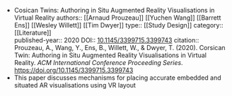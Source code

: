 - Cosican Twins: Authoring in Situ Augmented Reality Visualisations in Virtual Reality
  authors:: [[Arnaud Prouzeau]] [[Yuchen Wang]] [[Barrett Ens]] [[Wesley Willett]] [[Tim Dwyer]]
  type:: [[Study Design]] 
  category:: [[Literature]]  
  published-year:: 2020
  DOI:: [10.1145/3399715.3399743](https://doi.org/10.1145/3399715.3399743) 
  citation:: Prouzeau, A., Wang, Y., Ens, B., Willett, W., & Dwyer, T. (2020). Corsican Twin: Authoring in Situ Augmented Reality Visualisations in Virtual Reality. *ACM International Conference Proceeding Series*. https://doi.org/10.1145/3399715.3399743
- This paper discusses mechanisms for placing accurate embedded and situated AR visualisations using VR layout